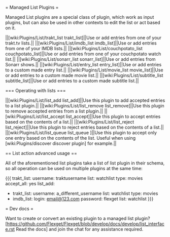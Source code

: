 = Managed List Plugins =

Managed List plugins are a special class of plugin, which work as input plugins, but can also be used in other contexts to edit the list or act based on it.

||[wiki:Plugins/List/trakt_list trakt_list]||Use or add entries from one of your trakt.tv lists.||
||[wiki:Plugins/List/imdb_list imdb_list]||Use or add entries from one of your IMDB lists.||
||[wiki:Plugins/List/couchpotato_list couchpotato_list]||Use or add entries from one of your couchpotato watch list.||
||[wiki:Plugins/List/sonarr_list sonarr_list]||Use or add entries from Sonarr shows.||
||[wiki:Plugins/List/entry_list entry_list]||Use or add entries to a custom made entry list.||
||[wiki:Plugins/List/movie_list movie_list]||Use or add entries to a custom made movie list.||
||[wiki:Plugins/List/subtitle_list subtitle_list]||Use or add entries to a custom made subtitle list.||

=== Operating with lists ===

||[wiki:Plugins/List/list_add list_add]||Use this plugin to add accepted entries to a list plugin.||
||[wiki:Plugins/List/list_remove list_remove]||Use this plugin to remove accepted entries from a list plugin.||
||[wiki:Plugins/List/list_accept list_accept]||Use this plugin to accept entries based on the contents of a list.||
||[wiki:Plugins/List/list_reject list_reject]||Use this plugin to reject entries based on the contents of a list.||
||[wiki:Plugins/List/list_queue list_queue ]||Use this plugin to accept only one entry based on the contents of the list. Useful when using [wiki:Plugins/discover discover plugin] for example.||

== List action advanced usage ==

All of the aforementioned list plugins take a list of list plugin in their schema, so all operation can be used on multiple plugins at the same time:

{{{
trakt_list:
  username: traktusername
  list: watchlist
  type: movies
accept_all: yes
list_add:
  - trakt_list:
      username: a_different_username
      list: watchlist
      type: movies
  - imdb_list:
      login: email@123.com
      password: flexget
      list: watchlist
}}}

= Dev docs =

Want to create or convert an existing plugin to a managed list plugin? [https://github.com/Flexget/Flexget/blob/develop/docs/develop/list_interface.rst Read the docs] and join the chat for any assistance required.